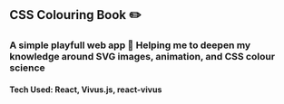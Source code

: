 ## CSS Colouring Book :pencil2:

### A simple playfull web app :rainbow: Helping me to deepen my knowledge around SVG images, animation, and CSS colour science
#### Tech Used: React, Vivus.js, react-vivus
